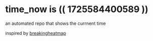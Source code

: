 # time_now is (( 1725584400589 ))

an automated repo that shows the currnent time

inspired by [breakingheatmap](https://github.com/breakingheatmap/breakingheatmap)